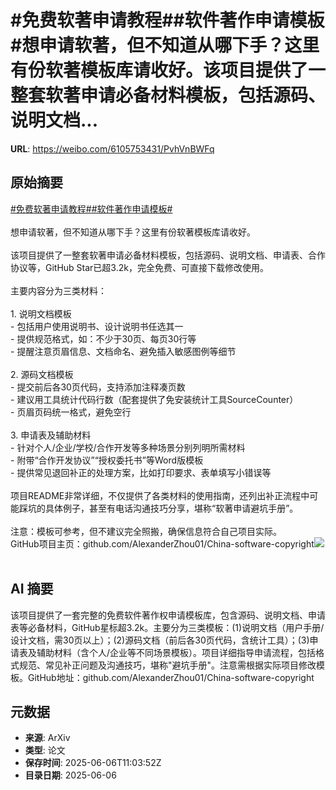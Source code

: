 # #免费软著申请教程##软件著作申请模板#想申请软著，但不知道从哪下手？这里有份软著模板库请收好。该项目提供了一整套软著申请必备材料模板，包括源码、说明文档...

**URL**: https://weibo.com/6105753431/PvhVnBWFq

## 原始摘要

<a href="https://m.weibo.cn/search?containerid=231522type%3D1%26t%3D10%26q%3D%23%E5%85%8D%E8%B4%B9%E8%BD%AF%E8%91%97%E7%94%B3%E8%AF%B7%E6%95%99%E7%A8%8B%23&amp;extparam=%23%E5%85%8D%E8%B4%B9%E8%BD%AF%E8%91%97%E7%94%B3%E8%AF%B7%E6%95%99%E7%A8%8B%23" data-hide=""><span class="surl-text">#免费软著申请教程#</span></a><a href="https://m.weibo.cn/search?containerid=231522type%3D1%26t%3D10%26q%3D%23%E8%BD%AF%E4%BB%B6%E8%91%97%E4%BD%9C%E7%94%B3%E8%AF%B7%E6%A8%A1%E6%9D%BF%23&amp;extparam=%23%E8%BD%AF%E4%BB%B6%E8%91%97%E4%BD%9C%E7%94%B3%E8%AF%B7%E6%A8%A1%E6%9D%BF%23" data-hide=""><span class="surl-text">#软件著作申请模板#</span></a><br><br>想申请软著，但不知道从哪下手？这里有份软著模板库请收好。<br><br>该项目提供了一整套软著申请必备材料模板，包括源码、说明文档、申请表、合作协议等，GitHub Star已超3.2k，完全免费、可直接下载修改使用。<br><br>主要内容分为三类材料：<br><br>1. 说明文档模板<br>    - 包括用户使用说明书、设计说明书任选其一<br>    - 提供规范格式，如：不少于30页、每页30行等<br>    - 提醒注意页眉信息、文档命名、避免插入敏感图例等细节<br>        <br>2. 源码文档模板<br>    - 提交前后各30页代码，支持添加注释凑页数<br>    - 建议用工具统计代码行数（配套提供了免安装统计工具SourceCounter）<br>    - 页眉页码统一格式，避免空行<br>        <br>3. 申请表及辅助材料<br>    - 针对个人/企业/学校/合作开发等多种场景分别列明所需材料<br>    - 附带“合作开发协议”“授权委托书”等Word版模板<br>    - 提供常见退回补正的处理方案，比如打印要求、表单填写小错误等<br>        <br>项目README非常详细，不仅提供了各类材料的使用指南，还列出补正流程中可能踩坑的具体例子，甚至有电话沟通技巧分享，堪称“软著申请避坑手册”。<br><br>注意：模板可参考，但不建议完全照搬，确保信息符合自己项目实际。<br>GitHub项目主页：github.com/AlexanderZhou01/China-software-copyright<img style="" src="https://tvax2.sinaimg.cn/large/006Fd7o3gy1i25ocmlle8j312o12aazi.jpg" referrerpolicy="no-referrer"><br><br>

## AI 摘要

该项目提供了一套完整的免费软件著作权申请模板库，包含源码、说明文档、申请表等必备材料，GitHub星标超3.2k。主要分为三类模板：(1)说明文档（用户手册/设计文档，需30页以上）；(2)源码文档（前后各30页代码，含统计工具）；(3)申请表及辅助材料（含个人/企业等不同场景模板）。项目详细指导申请流程，包括格式规范、常见补正问题及沟通技巧，堪称"避坑手册"。注意需根据实际项目修改模板。GitHub地址：github.com/AlexanderZhou01/China-software-copyright

## 元数据

- **来源**: ArXiv
- **类型**: 论文
- **保存时间**: 2025-06-06T11:03:52Z
- **目录日期**: 2025-06-06
